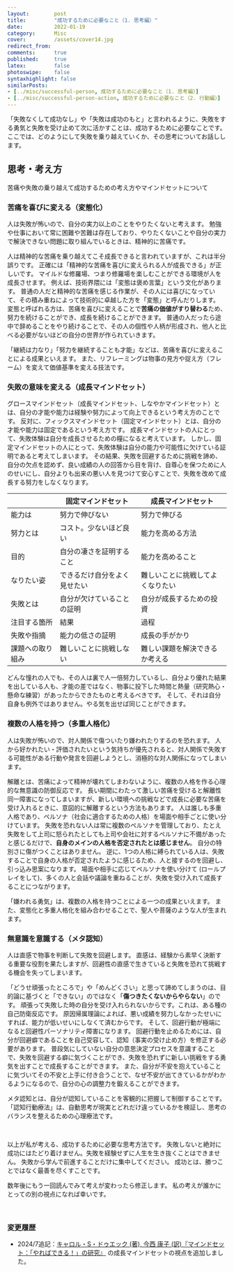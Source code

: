 ```yaml
---
layout:        post
title:         "成功するために必要なこと（1. 思考編）"
date:          2022-01-19
category:      Misc
cover:         /assets/cover14.jpg
redirect_from:
comments:      true
published:     true
latex:         false
photoswipe:    false
syntaxhighlight: false
similarPosts:
- [../misc/successful-person, 成功するために必要なこと（1. 思考編）]
- [../misc/successful-person-action, 成功するために必要なこと（2. 行動編）]
---
```


「失敗なくして成功なし」や「失敗は成功のもと」と言われるように、失敗をする勇気と失敗を受け止めて次に活かすことは、成功するために必要なことです。
ここでは、どのようにして失敗を乗り越えていくか、その思考についてお話しします。


## 思考・考え方

苦痛や失敗の乗り越えて成功するための考え方やマインドセットについて

### 苦痛を喜びに変える（変態化）

人は失敗が怖いので、自分の実力以上のことをやりたくないと考えます。
勉強や仕事において常に困難や苦難は存在しており、やりたくないことや自分の実力で解決できない問題に取り組んでいるときは、精神的に苦痛です。

人は精神的な苦痛を乗り越えてこそ成長できると言われていますが、これは半分誤りです。
正確には「精神的な苦痛を喜びに変えられる人が成長できる」が正しいです。
マイルドな修羅場、つまり修羅場を楽しむことができる環境が人を成長させます。
例えば、技術界隈には「変態は褒め言葉」という文化があります。
普通の人だと精神的な苦痛を感じる作業が、その人には喜びになっていて、その積み重ねによって技術的に卓越した方を「変態」と呼んだりします。
変態と呼ばれる方は、苦痛を喜びに変えることで**苦痛の価値がすり替わる**ため、努力を続けることができ、成長を続けることができます。
普通の人だったら途中で辞めることをやり続けることで、その人の個性や人柄が形成され、他人と比べる必要がないほどの自分の世界が作られていきます。

「継続は力なり」「努力を継続することも才能」などは、苦痛を喜びに変えることによる成果といえます。
また、リフレーミングは物事の見方や捉え方（フレーム）を変えて価値基準を変える技法です。


### 失敗の意味を変える（成長マインドセット）

グロースマインドセット（成長マインドセット、しなやかマインドセット）とは、自分の才能や能力は経験や努力によって向上できるという考え方のことです。
反対に、フィックスマインドセット（固定マインドセット）とは、自分の才能や能力は固定であるという考え方です。
成長マインドセットの人にとって、失敗体験は自分を成長させるための糧になると考えています。
しかし、固定マインドセットの人にとって、失敗体験は自分の能力や可能性に欠けている証明であると考えてしまいます。
その結果、失敗を回避するために挑戦を諦め、自分の欠点を認めず、良い成績の人の回答から目を背け、自尊心を保つために人のせいにし、自分よりも出来の悪い人を見つけて安心すことで、失敗を改めて成長する努力をしなくなります。


| | 固定マインドセット | 成長マインドセット |
|---|---|---|
| 能力は | 努力で伸びない | 努力で伸びる
| 努力とは | コスト。少ないほど良い | 能力を高める方法
| 目的 | 自分の凄さを証明すること | 能力を高めること
| なりたい姿 | できるだけ自分をよく見せたい | 難しいことに挑戦してよくなりたい
| 失敗とは | 自分が欠けていることの証明 | 自分が成長するための投資
| 注目する箇所 | 結果 | 過程 |
| 失敗や指摘 | 能力の低さの証明 | 成長の手がかり
| 課題への取り組み | 難しいことに挑戦しない | 難しい課題を解決できるか考える


どんな憧れの人でも、その人は裏で人一倍努力しているし、自分より優れた結果を出している人も、才能の差ではなく、物事に投下した時間と熱量（研究熱心・懸命な練習）があったからできたものと考えるべきです。
そして、それは自分自身も例外ではありません。やる気を出せば同じことができます。


### 複数の人格を持つ（多重人格化）

人は失敗が怖いので、対人関係で傷ついたり嫌われたりするのを恐れます。
人から好かれたい・評価されたいという気持ちが優先されると、対人関係で失敗する可能性がある行動や発言を回避しようとし、消極的な対人関係になってしまいます。

解離とは、苦痛によって精神が壊れてしまわないように、複数の人格を作る心理的な無意識の防御反応です。
長い期間にわたって激しい苦痛を受けると解離性同一障害になってしまいますが、新しい環境への挑戦などで成長に必要な苦痛を受け入れるときに、意図的に解離するという方法もあります。
人は誰しも多重人格であり、ペルソナ（社会に適合するための人格）を場面や相手ごとに使い分けています。
失敗を恐れない人は常に複数のペルソナを管理しており、たとえ失敗をして上司に怒られたとしても上司や会社に対するペルソナに不備があったと感じるだけで、**自身のメインの人格を否定されたとは感じません**。
自分の特別さに傷がつくことはありません。
逆に、1つの人格に縛られている人は、失敗することで自身の人格が否定されたように感じるため、人と接するのを回避し、引っ込み思案になります。
場面や相手に応じてペルソナを使い分けて (ロールプレイをして)、多くの人と会話や議論を重ねることが、失敗を受け入れて成長することにつながります。

「嫌われる勇気」は、複数の人格を持つことによる一つの成果といえます。
また、変態化と多重人格化を組み合わせることで、聖人や菩薩のような人が生まれます。


### 無意識を意識する（メタ認知）

人は直感で物事を判断して失敗を回避します。
直感は、経験から素早く決断する重要な役割を果たしますが、回避性の直感で生きていると失敗を恐れて挑戦する機会を失ってしまいます。

「どうせ頑張ったところで」や「めんどくさい」と思って諦めてしまうのは、目的論に基づくと「できない」のではなく「**傷つきたくないからやらない**」のです。
頑張って失敗した時の自分を受け入れられないからです。これは、ある種の自己防衛反応です。
原因帰属理論によれば、悪い成績を努力しなかったせいにすれば、能力が低いせいにしなくて済むからです。
そして、回避行動が極端になると回避性パーソナリティ障害になります。
回避行動を止めるためには、自分が回避癖であることを自己受容して、認知（事実の受け止め方）を修正する必要があります。
普段気にしていない自分の意思決定プロセスを意識することで、失敗を回避する癖に気づくことができ、失敗を恐れずに新しい挑戦をする勇気を出すことで成長することができます。
また、自分が不安を抱えていることに気づいてその不安と上手に付き合うことで、なぜ不安が出てきているかがわかるようになるので、自分の心の調整力を鍛えることができます。

メタ認知とは、自分が認知していることを客観的に把握して制御することです。
「認知行動療法」は、自動思考が現実とどれだけ違っているかを検証し、思考のバランスを整えるための心理療法です。


<br>

以上が私が考える、成功するために必要な思考方法です。
失敗しないと絶対に成功にはたどり着けません。失敗を経験せずに人生を生き抜くことはできません。
失敗から学んで前進することだけに集中してください。
成功とは、勝つことではなく最善を尽くすことです。

数年後にもう一回読んでみて考えが変わったら修正します。
私の考えが誰かにとっての別の視点になれば幸いです。

<br>

### 変更履歴

- 2024/7追記：[キャロル・S・ドゥエック (著), 今西 康子 (訳)『マインドセット：「やればできる！」の研究』](https://amzn.to/3Wisw3k) の成長マインドセットの視点を追加しました。




<!--
### 参考文献
- [#0204 人は「変態化」しなければ成長しない！　苦痛を快に変換する人間の心の不思議な機能 - YouTube](https://www.youtube.com/watch?v=hmfZP9C67ho)
- [#0171 2つめの人格を持つ　自分を変えたい人のための心理学 （期間限定公開） - YouTube](https://www.youtube.com/watch?v=F76PINX2VUE)
-->

